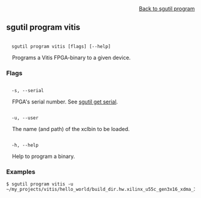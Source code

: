 <div id="readme" class="Box-body readme blob js-code-block-container">
<article class="markdown-body entry-content p-3 p-md-6" itemprop="text">
<p align="right">
<a href="https://github.com/fpgasystems/hacc/blob/main/CLI/docs/sgutil-program.md#sgutil-program">Back to sgutil program</a>
</p>

## sgutil program vitis

<code>
  sgutil program vitis [flags] [--help]
</code>
<p>
  &nbsp; &nbsp; Programs a Vitis FPGA-binary to a given device.
</p>

### Flags
<!-- <code>
  -b, --binary <string>
</code>
<p>
  &nbsp; &nbsp; Programs an .xclbin binary to the specified device.
</p>

<code>
  -n, --name <string>
</code>
<p>
  &nbsp; &nbsp; FPGA's device name. See <a href="https://github.com/fpgasystems/hacc/blob/main/CLI/docs/sgutil-get-device.md">sgutil get device</a>.
</p> -->

<!-- <code>
  -p, --project <string>
</code>
<p>
  &nbsp; &nbsp; Specifies your Vitis project name.
</p> -->

<code>
  -s, --serial <string>
</code>
<p>
  &nbsp; &nbsp; FPGA's serial number. See <a href="https://github.com/fpgasystems/hacc/blob/main/CLI/docs/sgutil-get-serial.md">sgutil get serial</a>.
</p>

<code>
  -u, --user <string>
</code>
<p>
  &nbsp; &nbsp; The name (and path) of the xclbin to be loaded.
</p>

<code>
  -h, --help <string>
</code>
<p>
  &nbsp; &nbsp; Help to program a binary.
</p>

### Examples
```
$ sgutil program vitis -u ~/my_projects/vitis/hello_world/build_dir.hw.xilinx_u55c_gen3x16_xdma_3_202210_1/vadd.xclbin
```